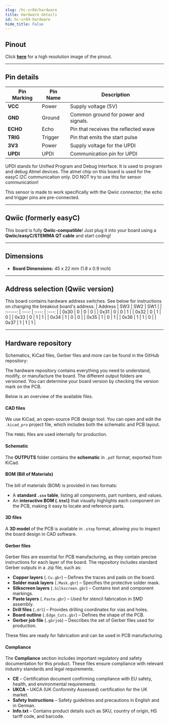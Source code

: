 ```yaml
---  
slug: /hc-sr04/hardware  
title: Hardware details  
id: hc-sr04-hardware  
hide_title: False  
---
```


## Pinout

<CenteredImage src="/img/hc-sr04/hc-sr04_pinout.png" alt="Pinout" />

Click [**here**](/img/hc-sr04/hc-sr04_pinout.png) for a high resolution image of the pinout.

---

## Pin details

| Pin Marking | Pin Name | Description                                     |
| ----------- | -------- | ----------------------------------------------- |
| **VCC**     | Power    | Supply voltage (5V)                             |
| **GND**     | Ground   | Common ground for power and signals.            |
| **ECHO**    | Echo     | Pin that receives the reflected wave            |
| **TRIG**    | Trigger  | Pin that emits the start pulse                  |
| **3V3**     | Power    | Supply voltage for the UPDI                     |
| **UPDI**    | UPDI     | Communication pin for UPDI                      |

<WarningBox>UPDI stands for Unified Program and Debug Interface. It is used to program and debug Atmel devices. The atmel chip on this board is used for the easyC I2C communication only. DO NOT try to use this for sensor communication!</WarningBox>

<InfoBox> This sensor is made to work specifically with the Qwiic connector; the echo and trigger pins are pre-connected. </InfoBox>

---

## Qwiic (formerly easyC)

<CenteredImage src="/img/easyc_transparent.png" alt="EasyC/qwiic cable" width="550px" />
 
<InfoBox> This board is fully **Qwiic-compatible**! Just plug it into your board using a **Qwiic/easyC/STEMMA QT cable** and start coding! </InfoBox>

<QuickLink 
  title="Qwiic (formerly easyC) details and specifications" 
  description="Learn about hardware specifications, compatibility, and usage of the Qwiic connector." 
  url="/qwiic" 
/>

---

## Dimensions

- **Board Dimensions:** 45 x 22 mm (1.8 x 0.9 inch)

---

## Address selection (Qwiic version)
This board contains hardware address switches. See below for instructions on changing the breakout board's address:
<CenteredImage src="/img/hc-sr04/333001_address.jpg" alt="Pinout" width="500px" />
| Address |  SW3  |  SW2  |  SW1  |
| :-----: | :---: | :---: | :---: |
|  0x30   |   0   |   0   |   0   |
|  0x31   |   0   |   0   |   1   |
|  0x32   |   0   |   1   |   0   |
|  0x33   |   0   |   1   |   1   |
|  0x34   |   1   |   0   |   0   |
|  0x35   |   1   |   0   |   1   |
|  0x36   |   1   |   1   |   0   |
|  0x37   |   1   |   1   |   1   |

---

## Hardware repository

Schematics, KiCad files, Gerber files and more can be found in the GitHub repository:

<QuickLink 
  title="Ultrasonic sensor with easyC Hardware design" 
  description="GitHub hardware repository for this product"
  url="https://github.com/SolderedElectronics/Ultrasonic-sensor-with-easyC-hardware-design" 
/> 

The hardware repository contains everything you need to understand, modify, or manufacture the board. The different output folders are versioned. You can determine your board version by checking the version mark on the PCB.

Below is an overview of the available files.  

#### CAD files

We use KiCad, an open-source PCB design tool. You can open and edit the `.kicad_pro` project file, which includes both the schematic and PCB layout.  

The `PANEL` files are used internally for production.  

#### Schematic

The **OUTPUTS** folder contains the **schematic** in `.pdf` format, exported from KiCad.

#### BOM (Bill of Materials)

The bill of materials (BOM) is provided in two formats:  

- A **standard `.csv` table**, listing all components, part numbers, and values.  
- An **interactive BOM (`.html`)** that visually highlights each component on the PCB, making it easy to locate and reference parts.  

#### 3D files

A **3D model** of the PCB is available in `.step` format, allowing you to inspect the board design in CAD software.  

#### Gerber files 

Gerber files are essential for PCB manufacturing, as they contain precise instructions for each layer of the board. The repository includes standard Gerber outputs in a .zip file, such as:  

- **Copper layers** (`.Cu.gbr`) – Defines the traces and pads on the board.  
- **Solder mask layers** (`.Mask.gbr`) – Specifies the protective solder mask.  
- **Silkscreen layers** (`.Silkscreen.gbr`) – Contains text and component markings.  
- **Paste layers** (`.Paste.gbr`) – Used for stencil fabrication in SMD assembly.  
- **Drill files** (`.drl`) – Provides drilling coordinates for vias and holes.  
- **Board outline** (`.Edge_Cuts.gbr`) – Defines the shape of the PCB.  
- **Gerber job file** (`.gbrjob`) – Describes the set of Gerber files used for production.  

These files are ready for fabrication and can be used in PCB manufacturing.

#### Compliance

The **Compliance** section includes important regulatory and safety documentation for this product. These files ensure compliance with relevant industry standards and legal requirements.

- **CE** – Certification document confirming compliance with EU safety, health, and environmental requirements.  
- **UKCA** – UKCA (UK Conformity Assessed) certification for the UK market.  
- **Safety Instructions** – Safety guidelines and precautions in English and in German.
- **Info.txt** – Contains product details such as SKU, country of origin, HS tariff code, and barcode.